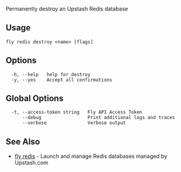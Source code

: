 Permanently destroy an Upstash Redis database

## Usage
~~~
fly redis destroy <name> [flags]
~~~

## Options

~~~
  -h, --help   help for destroy
  -y, --yes    Accept all confirmations
~~~

## Global Options

~~~
  -t, --access-token string   Fly API Access Token
      --debug                 Print additional logs and traces
      --verbose               Verbose output
~~~

## See Also

* [fly redis](/docs/flyctl/redis/)	 - Launch and manage Redis databases managed by Upstash.com

